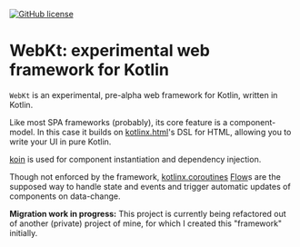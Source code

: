 [![GitHub license](https://img.shields.io/badge/license-Apache%20License%202.0-green.svg?style=flat)](https://www.apache.org/licenses/LICENSE-2.0)
# WebKt: experimental web framework for Kotlin

`WebKt` is an experimental, pre-alpha web framework for Kotlin, written in Kotlin.

Like most SPA frameworks (probably), its core feature is a component-model.
In this case it builds on [kotlinx.html](https://github.com/kotlin/kotlinx.html)'s
DSL for HTML, allowing you to write your UI in pure Kotlin.

[koin](https://github.com/InsertKoinIO/koin) is used for component instantiation and dependency injection.

Though not enforced by the framework, [kotlinx.coroutines](https://github.com/Kotlin/kotlinx.coroutines)
[Flow](https://kotlinlang.org/api/kotlinx.coroutines/kotlinx-coroutines-core/kotlinx.coroutines.flow/-flow/)s
are the supposed way to handle state and events and trigger automatic updates of components on data-change.

**Migration work in progress:** This project is currently being refactored out of 
another (private) project of mine, for which I created this "framework" initially.